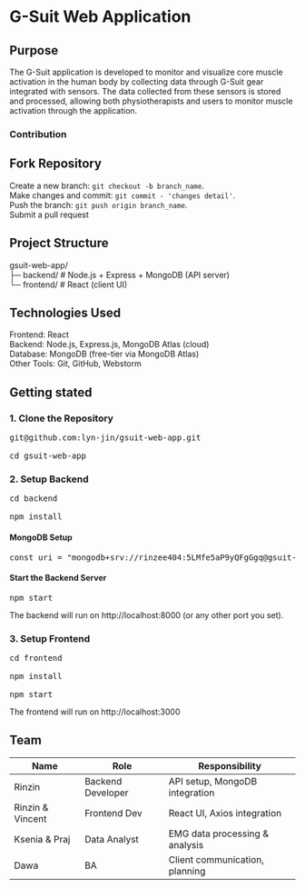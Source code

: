 # G-Suit Web Application
## Purpose
The G-Suit application is developed to monitor and visualize core muscle activation in the human body by collecting data through G-Suit gear integrated with sensors. The data collected from these sensors is stored and processed, allowing both physiotherapists and users to monitor muscle activation through the application.

### Contribution
## Fork Repository
Create a new branch: `git checkout -b branch_name`.<br>
Make changes and commit: `git commit - 'changes detail'`.<br>
Push the branch: `git push origin branch_name`.<br>
Submit a pull request

## Project Structure
gsuit-web-app/<br>
├─ backend/     # Node.js + Express + MongoDB (API server)<br>
└─ frontend/    # React (client UI)

## Technologies Used
Frontend: React<br>
Backend: Node.js, Express.js, MongoDB Atlas (cloud)<br>
Database: MongoDB (free-tier via MongoDB Atlas)<br>
Other Tools: Git, GitHub, Webstorm<br>

## Getting stated
### 1. Clone the Repository
<pre>git@github.com:lyn-jin/gsuit-web-app.git<br>
cd gsuit-web-app</pre>


### 2. Setup Backend
<pre>cd backend<br>
npm install
</pre>
#### MongoDB Setup
<pre>const uri = "mongodb+srv://rinzee404:5LMfe5aP9yQFgGgq@gsuit-cluster.eoi88rf.mongodb.net/?retryWrites=true&w=majority&appName=gsuit-cluster";
</pre>
#### Start the Backend Server
<pre>npm start</pre>
The backend will run on http://localhost:8000 (or any other port you set).

### 3. Setup Frontend
<pre>
cd frontend<br>
npm install<br>
npm start
</pre>
The frontend will run on http://localhost:3000

## Team
| Name         | Role              | Responsibility                  |
|--------------|-------------------|---------------------------------|
| Rinzin       | Backend Developer | API setup, MongoDB integration  |
| Rinzin & Vincent      | Frontend Dev      | React UI, Axios integration     |
| Ksenia & Praj         | Data Analyst      | EMG data processing & analysis  |
| Dawa         | BA                | Client communication, planning  |

